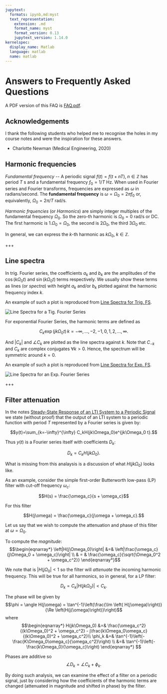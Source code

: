 ```yaml
---
jupytext:
  formats: ipynb,md:myst
  text_representation:
    extension: .md
    format_name: myst
    format_version: 0.13
    jupytext_version: 1.14.0
kernelspec:
  display_name: Matlab
  language: matlab
  name: matlab
---
```


# Answers to Frequently Asked Questions

A PDF version of this FAQ is [FAQ.pdf](https://cpjobling.github.io/eg-247-textbook/FAQS/FAQ.pdf).

## Acknowledgements

I thank the following students who helped me to recognise the holes in my course notes and were the inspiration for these answers.

* Charlotte Newman (Medical Engineering, 2020)

## Harmonic frequencies


*Fundamental frequency* -- A periodic signal $f(t) = f(t + nT),\; n\in \mathbb{Z}$ has period $T$ s and a fundamental frequency $f_0 = 1/T$ Hz. When used in Fourier series and Fourier transforms, frequencies are expressed as $\omega$ in radians/second. The **fundamental frequency** is $\omega = \Omega_0 = 2 \pi f_0$ or, equivalently, $\Omega_0 = 2 \pi /T$ rad/s.

*Harmonic frquencies* (or *Harmonics*) are simply integer multiples of the fundamental frequency $\Omega_0$. So the zero-th harmonic is $\Omega_0 = 0$ rad/s or DC. The first harmonic is $1.\Omega_0 = \Omega_0$, the second is $2 \Omega_0$, the third $3 \Omega_0$ etc. 

In general, we can express the $k$-th harmonic as $k\Omega_0,\; k\in \mathbb{Z}$.

+++

## Line spectra

In trig. Fourier series, the coefficients $a_k$ and $b_k$ are the amplitudes of the $\cos(k\Omega_0 t)$ and $\sin(k \Omega_0 t)$ terms respectively. We usually show these terms as lines (or *spectra*) with height $a_k$ and/or $b_k$ plotted against the harmonic frequency index $k$.

An example of such a plot is reproduced from [Line Spectra for Trig. FS](https://cpjobling.github.io/eg-247-textbook/fourier_series/3/exp_fs2.html#line-spectra-for-trig-fs).

![Line Spectra for a Tig. Fourier Series](pictures/line-spec.png)

For exponential Fourier Series, the harmonic terms are defined as 

$$C_k \exp(jk\Omega_0 t)\,k = -\infty, \dots, -2, -1, 0, 1, 2,\ldots, \infty.$$

And $\left|C_k\right|$ and $\angle C_k$ are plotted as the line spectra against $k$. Note that $C_{-k}$ and $C_k$ are complex conjugates $\forall k > 0$. Hence, the spectrum will be symmetric around $k=0$.

An example of such a plot is reproduced from [Line Spectra for Exp. FS](https://cpjobling.github.io/eg-247-textbook/fourier_series/3/exp_fs2.html#line-spectra-for-exp-fs).

![Line Spectra for an Exp. Fourier Series](pictures/efs_sqw.png)

+++

## Filter attenuation

In the notes [Steady-State Response of an LTI System to a Periodic Signal](https://cpjobling.github.io/eg-247-textbook/fourier_series/3/exp_fs2.html#steady-state-response-of-an-lti-system-to-a-periodic-signal) we state (without proof) that the output of an LTI system to a periodic function with period $T$ represented by a Fourier series is given by:

$$y(t)=\sum_{k=-\infty}^{\infty} C_kH(jk\Omega_0)e^{jk\Omega_0 t}.$$

Thus $y(t)$ is a Fourier series itself with coefficients $D_k$:

$$D_k = C_kH(jk\Omega_0).$$

What is missing from this analaysis is a discussion of what $H(jk\Omega_0)$ looks like.

As an example, consider the simple first-order Butterworth low-pass (LP) filter with cut-off frequency $\omega_c$:

$$H(s) = \frac{\omega_c}{s + \omega_c}$$

For this filter

$$H(j\omega) = \frac{\omega_c}{j\omega + \omega_c}.$$

Let us say that we wish to compute the attenuation and phase of this filter at $\omega = \Omega_0$.

To compute the *magnitude*:
$$\begin{eqnarray*}
\left|H(j\Omega_0)\right| &=& \left|\frac{\omega_c}{j\Omega_0 + \omega_c}\right| \\
& = & \frac{\omega_c}{\sqrt{\Omega_0^2 + \omega_c^2}}
\end{eqnarray*}$$

We note that is $\left|H(j\Omega_0\right| \lt 1$ so the filter will *attenuate* the incoming harmonic frequency. This will be true for all harmonics, so in general, for a LP filter:

$$D_k = C_k\left|H(jk\Omega_0)\right|   < C_k.$$

The phase will be given by 
$$\phi = \angle H(j\omega) = \tan^{-1}\left(\frac{\Im \left( H(j\omega)\right)}{\Re \left(H(j(\omega)\right)}\right)$$
where
$$\begin{eqnarray*}
H(jk\Omega_0) &=& \frac{\omega_c^2}{(k\Omega_0)^2 + \omega_c^2} - j\frac{k\Omega_0\omega_c}{(k\Omega_0)^2 + \omega_c^2}\\
\phi_k &=& \tan^{-1}\left(-\frac{K\Omega_0\omega_c}{\omega_c^2}\right) \\
&=& \tan^{-1}\left(-\frac{k\Omega_0}{\omega_c}\right) 
\end{eqnarray*}
$$

Phases are additive so
$$\angle D_k = \angle C_k + \phi_k.$$

By doing such analysis, we can examine the effect of a filter on a periodic signal, just by considering how the coefficients of the harmonic terms are changed (attenuated in magnitude and shifted in phase) by the filter.
